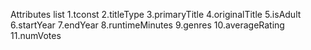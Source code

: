 Attributes list
1.tconst 
2.titleType 
3.primaryTitle 
4.originalTitle 
5.isAdult 
6.startYear 
7.endYear 
8.runtimeMinutes 
9.genres 
10.averageRating 
11.numVotes